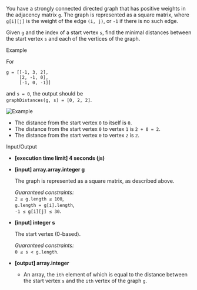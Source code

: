 
You have a strongly connected  directed graph  that has positive weights in the  adjacency matrix  `g`. The graph is represented as a square matrix, where  `g[i][j]`  is the weight of the edge  `(i, j)`, or  `-1`  if there is no such edge.

Given  `g`  and the index of a start vertex  `s`, find the minimal distances between the start vertex  `s`  and each of the vertices of the graph.

Example

For

```
g = [[-1, 3, 2],
     [2, -1, 0],
     [-1, 0, -1]]

```

and  `s = 0`, the output should be  
`graphDistances(g, s) = [0, 2, 2]`.

![Example](https://codesignal.s3.amazonaws.com/tasks/graphDistances/img/example.png?_tm=1582023762549)

-   The distance from the start vertex  `0`  to itself is  `0`.
-   The distance from the start vertex  `0`  to vertex  `1`  is  `2 + 0 = 2`.
-   The distance from the start vertex  `0`  to vertex  `2`  is  `2`.

Input/Output

-   **[execution time limit] 4 seconds (js)**
    
-   **[input] array.array.integer g**
    
    The graph is represented as a square matrix, as described above.
    
    _Guaranteed constraints:_  
    `2 ≤ g.length ≤ 100`,  
    `g.length = g[i].length`,  
    `-1 ≤ g[i][j] ≤ 30`.
    
-   **[input] integer s**
    
    The start vertex (0-based).
    
    _Guaranteed constraints:_  
    `0 ≤ s < g.length`.
    
-   **[output] array.integer**
    
    -   An array, the  `ith`  element of which is equal to the distance between the start vertex  `s`  and the  `ith`  vertex of the graph  `g`.